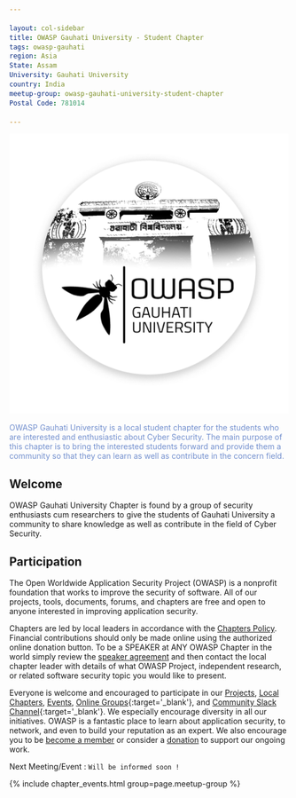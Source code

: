 ```yaml
---

layout: col-sidebar
title: OWASP Gauhati University - Student Chapter
tags: owasp-gauhati
region: Asia
State: Assam
University: Gauhati University
country: India
meetup-group: owasp-gauhati-university-student-chapter
Postal Code: 781014

---
```



![OWASP www-chapter-owasp-gauhati-university](assets/images/OWASP_GU.png
"OWASP Gauhati University Chapter")

<div style='color:#728FCE;'>

OWASP Gauhati University is a local student chapter for the students who are interested and enthusiastic about Cyber Security. The main purpose of this chapter is to bring the interested students forward and provide them a community so that they can learn as well as contribute in the concern field.


</div>

## Welcome
OWASP Gauhati University Chapter is found by a group of security enthusiasts cum researchers to give the students of Gauhati University a community to share knowledge as well as contribute in the field of Cyber Security.

## Participation
The Open Worldwide Application Security Project (OWASP) is a nonprofit foundation that works to improve the security of software. All of our projects, tools, documents, forums, and chapters are free and open to anyone interested in improving application security. 

Chapters are led by local leaders in accordance with the [Chapters Policy](/www-policy/operational/chapters). Financial contributions should only be made online using the authorized online donation button. To be a SPEAKER at ANY OWASP Chapter in the world simply review the [speaker agreement](/www-policy/legal/speaker-agreement) and then contact the local chapter leader with details of what OWASP Project, independent research, or related software security topic you would like to present.

Everyone is welcome and encouraged to participate in our [Projects](/projects/), [Local Chapters](/chapters/), [Events](/events/), [Online Groups](https://groups.google.com/a/owasp.com/){:target='_blank'}, and [Community Slack Channel](https://owasp.slack.com/){:target='_blank'}. We especially encourage diversity in all our initiatives. OWASP is a fantastic place to learn about application security, to network, and even to build your reputation as an expert. We also encourage you to be [become a member](/membership/) or consider a [donation](/donate/) to support our ongoing work.

Next Meeting/Event : `Will be informed soon !`

{% include chapter_events.html group=page.meetup-group %}
